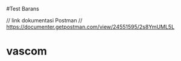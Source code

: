 #Test Barans

// link dokumentasi Postman //
https://documenter.getpostman.com/view/24551595/2s8YmUML5L
# vascom
